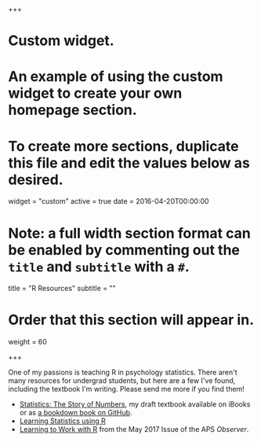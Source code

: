 +++
# Custom widget.
# An example of using the custom widget to create your own homepage section.
# To create more sections, duplicate this file and edit the values below as desired.
widget = "custom"
active = true
date = 2016-04-20T00:00:00

# Note: a full width section format can be enabled by commenting out the `title` and `subtitle` with a `#`.
title = "R Resources"
subtitle = ""

# Order that this section will appear in.
weight = 60

+++


One of my passions is teaching R in psychology statistics. There aren't many resources for undergrad students, but here are a few I've found, including the textbook I'm writing. Please send me more if you find them!

- [Statistics: The Story of Numbers](https://itunes.apple.com/us/book/id1386332438), my draft textbook available on iBooks or as [a bookdown book on GitHub](https://aupsychology.github.io/statsbook/).
- [Learning Statistics using R](http://compcogscisydney.org/learning-statistics-with-r/)
- [Learning to Work with R](https://www.psychologicalscience.org/observer/learning-to-work-with-r) from the May 2017 Issue of the APS *Observer*.
